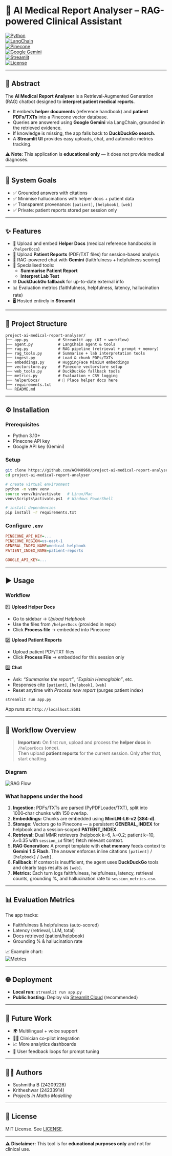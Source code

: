 # 🧠 AI Medical Report Analyser – RAG-powered Clinical Assistant  

[![Python](https://img.shields.io/badge/Python-3.10+-blue.svg)](https://www.python.org/)  
[![LangChain](https://img.shields.io/badge/Framework-LangChain-green)](https://www.langchain.com/)  
[![Pinecone](https://img.shields.io/badge/VectorDB-Pinecone-orange)](https://www.pinecone.io/)  
[![Google Gemini](https://img.shields.io/badge/LLM-Gemini--1.5--Flash-red)](https://ai.google.dev/gemini-api)  
[![Streamlit](https://img.shields.io/badge/UI-Streamlit-pink)](https://streamlit.io/)  
[![License](https://img.shields.io/badge/License-MIT-purple.svg)](LICENSE)  

---

## 📖 Abstract  

The **AI Medical Report Analyser** is a Retrieval-Augmented Generation (RAG) chatbot designed to **interpret patient medical reports**.  
- It embeds **helper documents** (reference handbook) and **patient PDFs/TXTs** into a Pinecone vector database.  
- Queries are answered using **Google Gemini** via LangChain, grounded in the retrieved evidence.  
- If knowledge is missing, the app falls back to **DuckDuckGo search**.  
- A **Streamlit UI** provides easy uploads, chat, and automatic metrics tracking.  

⚠️ **Note**: This application is **educational only** — it does not provide medical diagnoses.  

---

## 🎯 System Goals  

- ✅ Grounded answers with citations  
- ✅ Minimise hallucinations with helper docs + patient data  
- ✅ Transparent provenance: `[patient]`, `[helpbook]`, `[web]`  
- ✅ Private: patient reports stored per session only  

---

## ✨ Features  

- 📘 Upload and embed **Helper Docs** (medical reference handbooks in `/helperDocs`)  
- 📑 Upload **Patient Reports** (PDF/TXT files) for session-based analysis  
- 🧠 RAG-powered chat with **Gemini** (faithfulness + helpfulness scoring)  
- 📝 Specialised tools:  
  - **Summarise Patient Report**  
  - **Interpret Lab Test**  
- 🌐 **DuckDuckGo fallback** for up-to-date external info  
- 📊 Evaluation metrics (faithfulness, helpfulness, latency, hallucination rate)  
- 🖥️ Hosted entirely in **Streamlit**  

---

## 📂 Project Structure  

```
project-ai-medical-report-analyser/
├── app.py             # Streamlit app (UI + workflow)
├── agent.py           # LangChain agent & tools
├── rag.py             # RAG pipeline (retrieval + prompt + memory)
├── rag_tools.py       # Summarise + lab interpretation tools
├── ingest.py          # Load & chunk PDFs/TXTs
├── embeddings.py      # HuggingFace MiniLM embeddings
├── vectorstore.py     # Pinecone vectorstore setup
├── web_tools.py       # DuckDuckGo fallback tools
├── metrics.py         # Evaluation + CSV logging
├── helperDocs/        # 📘 Place helper docs here
├── requirements.txt
└── README.md
```

---

## ⚙️ Installation  

### Prerequisites  
- Python 3.10+  
- Pinecone API key  
- Google API key (Gemini)  

### Setup  
```bash
git clone https://github.com/ACM40960/project-ai-medical-report-analyser.git
cd project-ai-medical-report-analyser

# create virtual environment
python -m venv venv
source venv/bin/activate   # Linux/Mac
venv\Scripts\activate.ps1  # Windows PowerShell

# install dependencies
pip install -r requirements.txt
```

### Configure `.env`  
```ini
PINECONE_API_KEY=...
PINECONE_REGION=us-east-1
GENERAL_INDEX_NAME=medical-helpbook
PATIENT_INDEX_NAME=patient-reports

GOOGLE_API_KEY=...
```

---

## ▶️ Usage  

### Workflow  

1️⃣ **Upload Helper Docs**  
- Go to sidebar → *Upload Helpbook*  
- Use the files from `/helperDocs` (provided in repo)  
- Click **Process file** → embedded into Pinecone  

2️⃣ **Upload Patient Reports**  
- Upload patient PDF/TXT files  
- Click **Process File** → embedded for this session only  

3️⃣ **Chat**  
- Ask: *“Summarise the report”*, *“Explain Hemoglobin”*, etc.  
- Responses cite `[patient]`, `[helpbook]`, `[web]`  
- Reset anytime with *Process new report* (purges patient index)  

```bash
streamlit run app.py
```
App runs at: `http://localhost:8501`  

---

## 🔄 Workflow Overview  

> **Important:** On first run, upload and process the **helper docs** in `/helperDocs` (once).  
> Then upload **patient reports** for the current session. Only after that, start chatting.

### Diagram  

![RAG Flow](docs/README_flow.png)

### What happens under the hood
1. **Ingestion:** PDFs/TXTs are parsed (PyPDFLoader/TXT), split into 1000‑char chunks with 150 overlap.  
2. **Embeddings:** Chunks are embedded using **MiniLM‑L6‑v2 (384‑d)**.  
3. **Storage:** Vectors go to Pinecone — a persistent **GENERAL_INDEX** for helpbook and a session‑scoped **PATIENT_INDEX**.  
4. **Retrieval:** Dual MMR retrievers (helpbook k=6, λ=0.2; patient k=10, λ=0.35 with `session_id` filter) fetch relevant context.  
5. **RAG Generation:** A prompt template with **chat memory** feeds context to **Gemini 1.5 Flash**. The answer enforces inline citations `[patient]` / `[helpbook]` / `[web]`.  
6. **Fallback:** If context is insufficient, the agent uses **DuckDuckGo** tools and clearly tags results as `[web]`.  
7. **Metrics:** Each turn logs faithfulness, helpfulness, latency, retrieval counts, grounding %, and hallucination rate to `session_metrics.csv`.  

---

## 📊 Evaluation Metrics  

The app tracks:  
- Faithfulness & helpfulness (auto-scored)  
- Latency (retrieval, LLM, total)  
- Docs retrieved (patient/helpbook)  
- Grounding % & hallucination rate  

📈 Example chart:  
![Metrics](docs/evaluation_metrics.png)  

---

## 🌐 Deployment  

- **Local run:** `streamlit run app.py`  
- **Public hosting:** Deploy via [Streamlit Cloud](https://streamlit.io/cloud) (recommended)  

---

## 📌 Future Work  

- 🌍 Multilingual + voice support  
- 🧑‍⚕️ Clinician co-pilot integration  
- 📈 More analytics dashboards  
- 🔄 User feedback loops for prompt tuning  

---

## 🧑‍💻 Authors  

- Sushmitha B (24209228)  
- Kritheshwar (24233914)  
- *Projects in Maths Modelling*  

---

## 📜 License  

MIT License. See [LICENSE](LICENSE).  

---

⚠️ **Disclaimer:** This tool is for **educational purposes only** and not for clinical use.  

